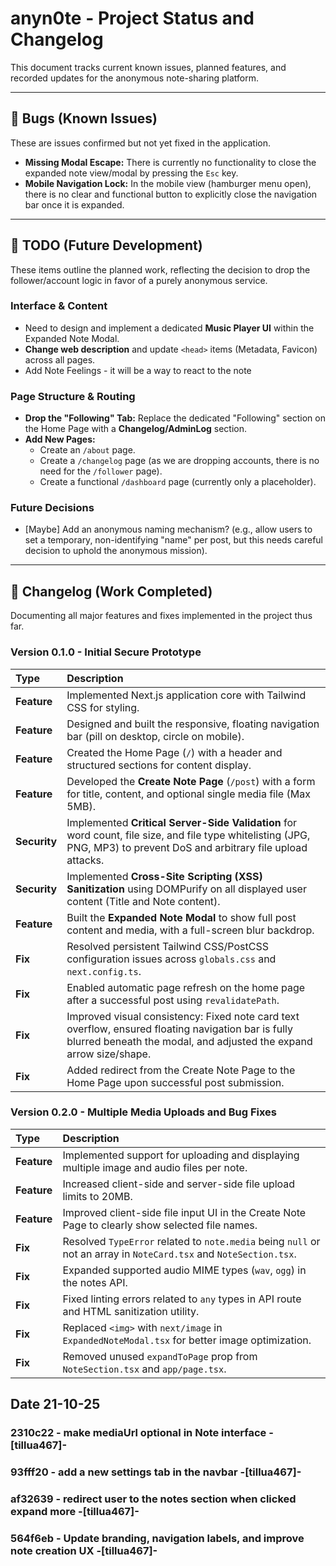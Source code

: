 # anyn0te - Project Status and Changelog

This document tracks current known issues, planned features, and recorded updates for the anonymous note-sharing platform.

---

## 🐞 Bugs (Known Issues)

These are issues confirmed but not yet fixed in the application.

- **Missing Modal Escape:** There is currently no functionality to close the expanded note view/modal by pressing the `Esc` key.
- **Mobile Navigation Lock:** In the mobile view (hamburger menu open), there is no clear and functional button to explicitly close the navigation bar once it is expanded.

---

## 📝 TODO (Future Development)

These items outline the planned work, reflecting the decision to drop the follower/account logic in favor of a purely anonymous service.

### Interface & Content

- Need to design and implement a dedicated **Music Player UI** within the Expanded Note Modal.
- **Change web description** and update `<head>` items (Metadata, Favicon) across all pages.
- Add Note Feelings - it will be a way to react to the note

### Page Structure & Routing

- **Drop the "Following" Tab:** Replace the dedicated "Following" section on the Home Page with a **Changelog/AdminLog** section.
- **Add New Pages:**
  - Create an `/about` page.
  - Create a `/changelog` page (as we are dropping accounts, there is no need for the `/follower` page).
  - Create a functional `/dashboard` page (currently only a placeholder).

### Future Decisions

- [Maybe] Add an anonymous naming mechanism? (e.g., allow users to set a temporary, non-identifying "name" per post, but this needs careful decision to uphold the anonymous mission).

---

## 🚀 Changelog (Work Completed)

Documenting all major features and fixes implemented in the project thus far.

### Version 0.1.0 - Initial Secure Prototype

| Type         | Description                                                                                                                                                               |
| :----------- | :------------------------------------------------------------------------------------------------------------------------------------------------------------------------ |
| **Feature**  | Implemented Next.js application core with Tailwind CSS for styling.                                                                                                       |
| **Feature**  | Designed and built the responsive, floating navigation bar (pill on desktop, circle on mobile).                                                                           |
| **Feature**  | Created the Home Page (`/`) with a header and structured sections for content display.                                                                                    |
| **Feature**  | Developed the **Create Note Page** (`/post`) with a form for title, content, and optional single media file (Max 5MB).                                                    |
| **Security** | Implemented **Critical Server-Side Validation** for word count, file size, and file type whitelisting (JPG, PNG, MP3) to prevent DoS and arbitrary file upload attacks.   |
| **Security** | Implemented **Cross-Site Scripting (XSS) Sanitization** using DOMPurify on all displayed user content (Title and Note content).                                           |
| **Feature**  | Built the **Expanded Note Modal** to show full post content and media, with a full-screen blur backdrop.                                                                  |
| **Fix**      | Resolved persistent Tailwind CSS/PostCSS configuration issues across `globals.css` and `next.config.ts`.                                                                  |
| **Fix**      | Enabled automatic page refresh on the home page after a successful post using `revalidatePath`.                                                                           |
| **Fix**      | Improved visual consistency: Fixed note card text overflow, ensured floating navigation bar is fully blurred beneath the modal, and adjusted the expand arrow size/shape. |
| **Fix**      | Added redirect from the Create Note Page to the Home Page upon successful post submission.                                                                                |

### Version 0.2.0 - Multiple Media Uploads and Bug Fixes

| Type         | Description                                                                                                                                                               |
| :----------- | :------------------------------------------------------------------------------------------------------------------------------------------------------------------------ |
| **Feature**  | Implemented support for uploading and displaying multiple image and audio files per note.                                                                                 |
| **Feature**  | Increased client-side and server-side file upload limits to 20MB.                                                                                                         |
| **Feature**  | Improved client-side file input UI in the Create Note Page to clearly show selected file names.                                                                           |
| **Fix**      | Resolved `TypeError` related to `note.media` being `null` or not an array in `NoteCard.tsx` and `NoteSection.tsx`.                                                        |
| **Fix**      | Expanded supported audio MIME types (`wav`, `ogg`) in the notes API.                                                                                                      |
| **Fix**      | Fixed linting errors related to `any` types in API route and HTML sanitization utility.                                                                                   |
| **Fix**      | Replaced `<img>` with `next/image` in `ExpandedNoteModal.tsx` for better image optimization.                                                                              |
| **Fix**      | Removed unused `expandToPage` prop from `NoteSection.tsx` and `app/page.tsx`.                                                                                             |

## Date 21-10-25

### 2310c22 - make mediaUrl optional in Note interface -[tillua467]-

### 93fff20 - add a new settings tab in the navbar -[tillua467]-

### af32639 - redirect user to the notes section when clicked expand more -[tillua467]-

### 564f6eb - Update branding, navigation labels, and improve note creation UX -[tillua467]-